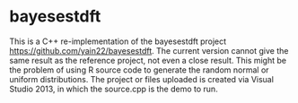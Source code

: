 # bayesestdft
This is a C++ re-implementation of the bayesestdft project https://github.com/yain22/bayesestdft.
The current version cannot give the same result as the reference project, not even a close result. 
This might be the problem of using R source code to generate the random normal or uniform distributions.
The project or files uploaded is created via Visual Studio 2013, in which the source.cpp is the demo to run.
